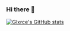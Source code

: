 ### Hi there 👋

[![Glxrce's GitHub stats](https://github-readme-stats.vercel.app/api?username=glxrce)](https://github.com/anuraghazra/github-readme-stats)


<!--
**Glxrce/glxrce** is a ✨ _special_ ✨ repository because its `README.md` (this file) appears on your GitHub profile.

Here are some ideas to get you started:

- 🔭 I’m currently working on ...
- 🌱 I’m currently learning ...
- 👯 I’m looking to collaborate on ...
- 🤔 I’m looking for help with ...
- 💬 Ask me about ...
- 📫 How to reach me: ...
- 😄 Pronouns: ...
- ⚡ Fun fact: ...
-->
